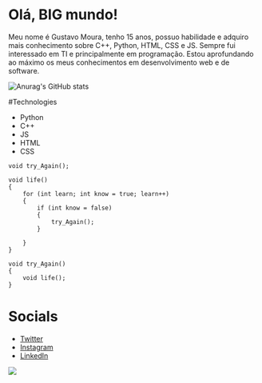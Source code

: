 # Olá, BIG mundo!
<p>
Meu nome é Gustavo Moura, tenho 15 anos, possuo habilidade e adquiro mais conhecimento sobre C++, Python, HTML, CSS e JS. Sempre fui interessado em TI e principalmente em programação. Estou aprofundando ao máximo os meus conhecimentos em desenvolvimento web e de software.
</p>

![Anurag's GitHub stats](https://github-readme-stats.vercel.app/api?username=gmdot&show_icons=true&theme=dracula)

#Technologies
* Python
* C++
* JS
* HTML
* CSS

```
void try_Again();

void life()
{
    for (int learn; int know = true; learn++)
    {
        if (int know = false)
        {
            try_Again();
        }
        
    }
}

void try_Again()
{
    void life();
}
```          

# Socials
* [Twitter](https://twitter.com/m4ddz7)
* [Instagram](https://www.instagram.com/m4ddz7/)
* [LinkedIn](https://www.linkedin.com/in/gustavo-mouradev/)

<img src="https://steamuserimages-a.akamaihd.net/ugc/2423375955450527378/F0244B5A54A3EA82A1E3B6D18A97569EFF1AE1A2/">
